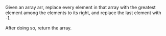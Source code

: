 Given an array arr, replace every element in that array with the greatest element among the elements to its right, and replace the last element with -1.

After doing so, return the array.

 
